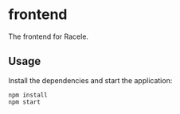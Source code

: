 # frontend

The frontend for Racele.

## Usage

Install the dependencies and start the application:

```
npm install
npm start
```
